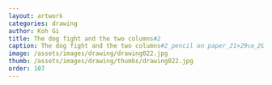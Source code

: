```yaml
---
layout: artwork
categories: drawing
author: Koh Gi
title: The dog fight and the two columns#2
caption: The dog fight and the two columns#2_pencil on paper_21×29㎝_2015
image: /assets/images/drawing/drawing022.jpg
thumb: /assets/images/drawing/thumbs/drawing022.jpg
order: 107
---
```

